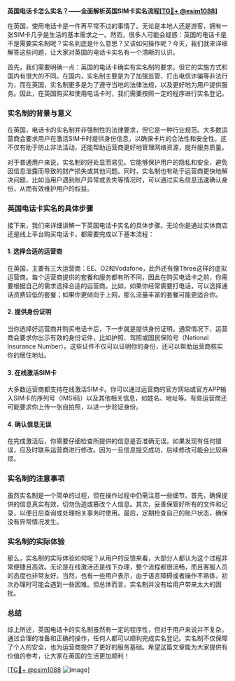 **英国电话卡怎么实名？——全面解析英国SIM卡实名流程[[TG💪+ @esim1088](https://t.me/s/esim1088)]**

在英国，使用电话卡是一件再平常不过的事情了。无论是本地人还是游客，拥有一张SIM卡几乎是生活的基本需求之一。然而，很多人可能会疑惑：英国的电话卡是不是需要实名制呢？实名到底是什么意思？又该如何操作呢？今天，我们就来详细解答这些问题，让大家对英国的电话卡实名有一个清晰的认识。

首先，我们需要明确一点：英国的电话卡确实有实名制的要求，但它的实施方式和国内有很大的不同。在国内，实名制主要是为了加强监管、打击电信诈骗等非法行为，而在英国，实名制更多是为了遵守当地的法律法规，以及更好地为用户提供服务。因此，在英国购买和使用电话卡时，我们需要按照一定的程序进行实名登记。

### 实名制的背景与意义

在英国，电话卡的实名制并非强制性的法律要求，但它是一种行业规范。大多数运营商会要求用户在激活SIM卡时提供身份信息，以确保卡片的合法性和安全性。这不仅有助于防止非法活动，还能帮助运营商更好地管理网络资源，提升服务质量。

对于普通用户来说，实名制的好处显而易见。它能够保护用户的隐私和安全，避免因信息泄露而导致的财产损失或其他问题。同时，实名制也有助于运营商更快地解决问题，比如当用户遇到账户异常或丢失等情况时，可以通过实名信息迅速确认身份，从而有效维护用户的权益。

### 英国电话卡实名的具体步骤

接下来，我们来详细讲解一下英国电话卡实名的具体步骤。无论你是通过实体商店还是线上平台购买电话卡，都需要完成以下基本流程：

#### 1. 选择合适的运营商

在英国，主要有三大运营商：EE、O2和Vodafone，此外还有像Three这样的虚拟运营商。每个运营商提供的套餐和服务都有所不同，因此在购买电话卡之前，你需要根据自己的需求选择合适的运营商。比如，如果你经常需要打电话，可以选择通话资费较低的套餐；如果你更倾向于上网，那么流量丰富的套餐可能更适合你。

#### 2. 提供身份证明

当你选择好运营商并购买电话卡后，下一步就是提供身份证明。通常情况下，运营商会要求你出示有效的身份证件，比如护照、驾照或国民保险号（National Insurance Number）。这些证件不仅可以证明你的身份，还可以帮助运营商核实你的居住地址。

#### 3. 在线激活SIM卡

大多数运营商都支持在线激活SIM卡。你可以通过运营商的官方网站或官方APP输入SIM卡的序列号（IMSI码）以及其他相关信息，如姓名、地址等。有些运营商还可能要求你上传一张自拍照，以进一步验证身份。

#### 4. 确认信息无误

在完成激活后，你需要仔细检查所提供的信息是否准确无误。如果发现有任何错误，应及时联系运营商进行修改。因为一旦信息提交成功，后续修改可能会比较麻烦。

### 实名制的注意事项

虽然实名制是一个简单的过程，但在操作过程中仍需注意一些细节。首先，确保提供的信息真实有效，切勿伪造或篡改个人信息。其次，妥善保管好所有的文件和记录，以便日后查询或处理相关事务时使用。最后，定期检查自己的账户状态，确保没有异常情况发生。

### 实名制的实际体验

那么，实名制的实际体验如何呢？从用户的反馈来看，大部分人都认为这个过程非常便捷且高效。无论是在线激活还是线下办理，整个流程都很流畅，而且客服人员的态度也非常友好。当然，也有一些用户表示，由于语言障碍或者操作不熟练，初次办理时可能会遇到一些困难。但总体而言，实名制并没有给用户带来太大的困扰。

### 总结

综上所述，英国电话卡的实名制虽然有一定的程序性，但对于用户来说并不复杂。通过合理的准备和正确的操作，任何人都可以顺利完成实名登记。实名制不仅保障了个人的安全，也为运营商提供了更好的服务基础。希望这篇文章能为大家提供有价值的参考，让大家在英国的生活更加顺利！

[[TG💪+ @esim1088](https://t.me/s/esim1088) ![Image](https://i.postimg.cc/4NQfJmqS/Snipaste-2025-05-13-00-14-12.png)]